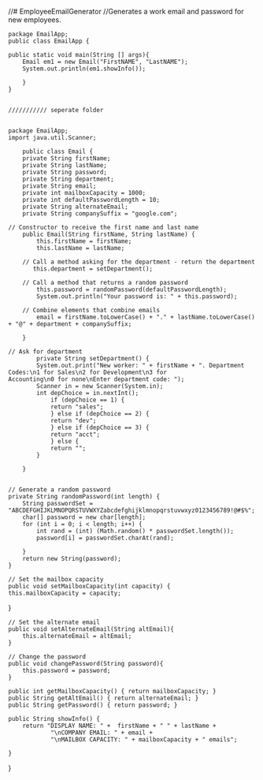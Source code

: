 //# EmployeeEmailGenerator
//Generates a work email and password for new employees.



    package EmailApp;
    public class EmailApp {

    public static void main(String [] args){
        Email em1 = new Email("FirstNAME", "LastNAME");
        System.out.println(em1.showInfo());

        }
    }


    /////////// seperate folder


    package EmailApp;
    import java.util.Scanner;

        public class Email {
        private String firstName;
        private String lastName;
        private String password;
        private String department;
        private String email;
        private int mailboxCapacity = 1000;
        private int defaultPasswordLength = 10;
        private String alternateEmail;
        private String companySuffix = "google.com";

    // Constructor to receive the first name and last name
        public Email(String firstName, String lastName) {
            this.firstName = firstName;
            this.lastName = lastName;

        // Call a method asking for the department - return the department
           this.department = setDepartment();

        // Call a method that returns a random password
            this.password = randomPassword(defaultPasswordLength);
            System.out.println("Your password is: " + this.password);

        // Combine elements that combine emails
            email = firstName.toLowerCase() + "." + lastName.toLowerCase() + "@" + department + companySuffix;

        }

    // Ask for department
            private String setDepartment() {
            System.out.print("New worker: " + firstName + ". Department Codes:\n1 for Sales\n2 for Development\n3 for                     Accounting\n0 for none\nEnter department code: ");
            Scanner in = new Scanner(System.in);
            int depChoice = in.nextInt();
                if (depChoice == 1) {
                return "sales";
                } else if (depChoice == 2) {
                return "dev";
                } else if (depChoice == 3) {
                return "acct";
                } else {
                return "";
            }

        }


    // Generate a random password
    private String randomPassword(int length) {
        String passwordSet = "ABCDEFGHIJKLMNOPQRSTUVWXYZabcdefghijklmnopqrstuvwxyz0123456789!@#$%";
        char[] password = new char[length];
        for (int i = 0; i < length; i++) {
            int rand = (int) (Math.random() * passwordSet.length());
            password[i] = passwordSet.charAt(rand);

        }
        return new String(password);
    }

    // Set the mailbox capacity
    public void setMailboxCapacity(int capacity) {
    this.mailboxCapacity = capacity;
}



    // Set the alternate email
    public void setAlternateEmail(String altEmail){
        this.alternateEmail = altEmail;
    }

    // Change the password
    public void changePassword(String password){
        this.password = password;
    }

    public int getMailboxCapacity() { return mailboxCapacity; }
    public String getAltEmail() { return alternateEmail; }
    public String getPassword() { return password; }

    public String showInfo() {
        return "DISPLAY NAME: " +  firstName + " " + lastName +
                "\nCOMPANY EMAIL: " + email +
                "\nMAILBOX CAPACITY: " + mailboxCapacity + " emails";

    }
}

